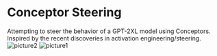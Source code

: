 # Conceptor Steering
Attempting to steer the behavior of a GPT-2XL model using Conceptors.
Inspired by the recent discoveries in activation engineering/steering.
![picture2](https://github.com/jorispos/conceptorsteering/assets/28119128/725f36e1-6067-4426-93dd-dc7667da2922)
![picture1](https://github.com/jorispos/conceptorsteering/assets/28119128/e6fb55b2-af80-418a-9709-633f5f579416)
